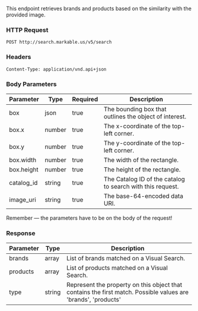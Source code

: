 This endpoint retrieves brands and products based on the similarity with the provided image.

### HTTP Request

`POST http://search.markable.us/v5/search`

### Headers

`Content-Type: application/vnd.api+json`

### Body Parameters

Parameter | Type | Required | Description
--------- | ---- | -------- | -----------
box | json | true | The bounding box that outlines the object of interest.
box.x | number | true | The x-coordinate of the top-left corner.
box.y | number | true | The y-coordinate of the top-left corner.
box.width | number | true | The width of the rectangle.
box.height | number | true | The height of the rectangle.
catalog_id | string | true | The Catalog ID of the catalog to search with this request.
image_uri | string | true | The base-64-encoded data URI.

<aside class="warning">
Remember — the parameters have to be on the body of the request!
</aside>

### Response

Parameter | Type | Description
--------- | ---- | -----------
brands | array | List of brands matched on a Visual Search.
products | array | List of products matched on a Visual Search.
type | string | Represent the property on this object that contains the first match. Possible values are 'brands', 'products'
